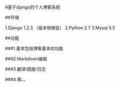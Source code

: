 
#基于django的个人博客系统

##环境

  1.Django 1.2.3 （版本稍微低）
  2.Python 2.7
  3.Mysql 5.5
  
##功能

###1.基本包括博客基本的功能

###2.Markdown编辑

###3.翻译/图册/日志

###4.等。。

